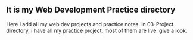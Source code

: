 ## It is my Web Development Practice directory

Here i add all my web dev projects and practice notes.
in 03-Project directory, i have all my practice project, most of them are live. give a look.




